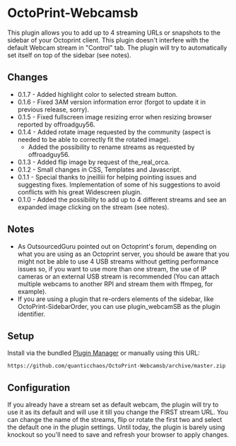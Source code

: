 # OctoPrint-Webcamsb
This plugin allows you to add up to 4 streaming URLs or snapshots to the sidebar of your Octoprint client.
This plugin doesn't interfere with the default Webcam stream in "Control" tab.
The plugin will try to automatically set itself on top of the sidebar (see notes).

## Changes

- 0.1.7 - Added highlight color to selected stream button. 
- 0.1.6 - Fixed 3AM version information error (forgot to update it in previous release, sorry).
- 0.1.5 - Fixed fullscreen image resizing error when resizing browser reported by offroadguy56.
- 0.1.4 - Added rotate image requested by the community (aspect is needed to be able to correctly fit the rotated image). 
  - Added the possibility to rename streams as requested by offroadguy56.
- 0.1.3 - Added flip image by request of the_real_orca.
- 0.1.2 - Small changes in CSS, Templates and Javascript.
- 0.1.1 - Special thanks to jneilliii for helping pointing issues and suggesting fixes. Implementation of some of his suggestions to avoid conflicts with his great Widescreen plugin.
- 0.1.0 - Added the possibility to add up to 4 different streams and see an expanded image clicking on the stream (see notes). 

## Notes

- As OutsourcedGuru pointed out on Octoprint's forum, depending on what you are using as an Octoprint server, you should be aware that you might not be able to use 4 USB streams without getting performance issues so, if you want to use more than one stream, the use of IP cameras or an external USB stream is recommended (You can attach multiple webcams to another RPI and stream them with ffmpeg, for example).  
- If you are using a plugin that re-orders elements of the sidebar, like OctoPrint-SidebarOrder, you can use plugin_webcamSB as the plugin identifier.

## Setup

Install via the bundled [Plugin Manager](https://github.com/foosel/OctoPrint/wiki/Plugin:-Plugin-Manager)
or manually using this URL:

    https://github.com/quanticchaos/OctoPrint-Webcamsb/archive/master.zip

## Configuration

If you already have a stream set as default webcam, the plugin will try to use it as its default and will use it till you change the FIRST stream URL.
You can change the name of the streams, flip or rotate the first two and select the default one in the plugin settings.
Until today, the plugin is barely using knockout so you'll need to save and refresh your browser to apply changes.
